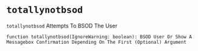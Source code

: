 # `totallynotbsod`

`totallynotbsod` Attempts To BSOD The User

```luau
function totallynotbsod(IgnoreWarning: boolean): BSOD User Or Show A Messagebox Confirmation Depending On The First (Optional) Argument
```
